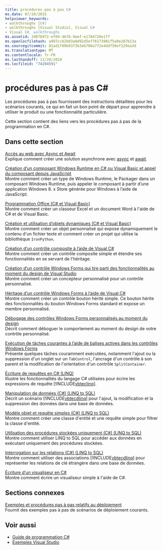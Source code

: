 ```yaml
---
title: procédures pas à pas C#
ms.date: 07/20/2015
helpviewer_keywords:
- walkthroughs [C#]
- walkthroughs [Visual Studio], Visual C#
- Visual C#, walkthroughs
ms.assetid: 2d07b972-ef69-4676-9aef-e1784728e1ff
ms.openlocfilehash: a997cc62b03a0d92d5ef76173981f5a9e287b13a
ms.sourcegitcommit: 81ad1f09b93f3b3e6706a7f2e4ddf50ef229ea3d
ms.translationtype: MT
ms.contentlocale: fr-FR
ms.lasthandoff: 11/20/2019
ms.locfileid: "74204591"
---
```

# <a name="c-walkthroughs"></a>procédures pas à pas C#
Les procédures pas à pas fournissent des instructions détaillées pour les scénarios courants, ce qui en fait un bon point de départ pour apprendre à utiliser le produit ou une fonctionnalité particulière.  
  
 Cette section contient des liens vers les procédures pas à pas de la programmation en C#.  
  
## <a name="in-this-section"></a>Dans cette section  

 [Accès au web avec Async et Await](./programming-guide/concepts/async/walkthrough-accessing-the-web-by-using-async-and-await.md)  
 Explique comment créer une solution asynchrone avec [async](./language-reference/keywords/async.md) et [await](./language-reference/operators/await.md).  
  
 [Création d’un composant Windows Runtime en C# ou Visual Basic et appel du composant depuis JavaScript](/windows/uwp/winrt-components/walkthrough-creating-a-simple-windows-runtime-component-and-calling-it-from-javascript)  
 Montre comment créer un type de Windows Runtime, le Packager dans un composant Windows Runtime, puis appeler le composant à partir d’une application Windows 8. x Store générée pour Windows à l’aide de JavaScript.  
  
 [Programmation Office (C# et Visual Basic)](./programming-guide/interop/walkthrough-office-programming.md)  
 Montre comment créer un classeur Excel et un document Word à l'aide de C# et de Visual Basic.  
  
 [Création et utilisation d’objets dynamiques (C# et Visual Basic)](./programming-guide/types/walkthrough-creating-and-using-dynamic-objects.md)  
 Montre comment créer un objet personnalisé qui expose dynamiquement le contenu d'un fichier texte et comment créer un projet qui utilise la bibliothèque `IronPython`.  
   
 [Création d’un contrôle composite à l’aide de Visual C#](../framework/winforms/controls/walkthrough-authoring-a-composite-control-with-visual-csharp.md)  
 Montre comment créer un contrôle composite simple et étendre ses fonctionnalités en se servant de l'héritage.  
  
 [Création d’un contrôle Windows Forms qui tire parti des fonctionnalités au moment du design de Visual Studio](../framework/winforms/controls/creating-a-wf-control-design-time-features.md)  
 Montre comment créer un concepteur personnalisé pour un contrôle personnalisé.  
  
 [Héritage d’un contrôle Windows Forms à l’aide de Visual C#](../framework/winforms/controls/walkthrough-inheriting-from-a-windows-forms-control-with-visual-csharp.md)  
 Montre comment créer un contrôle bouton hérité simple. Ce bouton hérite des fonctionnalités du bouton Windows Forms standard et expose un membre personnalisé.  
  
 [Débogage des contrôles Windows Forms personnalisés au moment du design](../framework/winforms/controls/walkthrough-debugging-custom-windows-forms-controls-at-design-time.md)  
 Décrit comment déboguer le comportement au moment du design de votre contrôle personnalisé.

 [Exécution de tâches courantes à l’aide de balises actives dans les contrôles Windows Forms](../framework/winforms/controls/performing-common-tasks-using-smart-tags-on-wf-controls.md)  
 Présente quelques tâches couramment exécutées, notamment l'ajout ou la suppression d'un onglet sur un `TabControl`, l'ancrage d'un contrôle à son parent et la modification de l'orientation d'un contrôle `SplitContainer`.  
  
 [Écriture de requêtes en C# (LINQ)](./programming-guide/concepts/linq/walkthrough-writing-queries-linq.md)  
 Illustre les fonctionnalités du langage C# utilisées pour écrire les expressions de requête [!INCLUDE[vbteclinq](~/includes/vbteclinq-md.md)].  
  
 [Manipulation de données (C#) (LINQ to SQL)](../framework/data/adonet/sql/linq/walkthrough-manipulating-data-csharp.md)  
 Décrit un scénario [!INCLUDE[vbtecdlinq](~/includes/vbtecdlinq-md.md)] pour l'ajout, la modification et la suppression des données dans une base de données.  
  
 [Modèle objet et requête simples (C#) (LINQ to SQL)](../framework/data/adonet/sql/linq/walkthrough-simple-object-model-and-query-csharp.md)  
 Montre comment créer une classe d'entité et une requête simple pour filtrer la classe d'entité.  
  
 [Utilisation des procédures stockées uniquement (C#) (LINQ to SQL)](../framework/data/adonet/sql/linq/walkthrough-using-only-stored-procedures-csharp.md)  
 Montre comment utiliser LINQ to SQL pour accéder aux données en exécutant uniquement des procédures stockées.  
  
 [Interrogation sur les relations (C#) (LINQ to SQL)](../framework/data/adonet/sql/linq/walkthrough-querying-across-relationships-csharp.md)  
 Montre comment utiliser des associations [!INCLUDE[vbtecdlinq](~/includes/vbtecdlinq-md.md)] pour représenter les relations de clé étrangère dans une base de données.  

 [Écriture d’un visualiseur en C#](/visualstudio/debugger/walkthrough-writing-a-visualizer-in-csharp)  
 Montre comment écrire un visualiseur simple à l'aide de C#.  
  
## <a name="related-sections"></a>Sections connexes  
 [Exemples et procédures pas à pas relatifs au déploiement](/visualstudio/deployment/clickonce-deployment-samples-and-walkthroughs)  
 Fournit des exemples pas à pas de scénarios de déploiement courants.  
  
## <a name="see-also"></a>Voir aussi

- [Guide de programmation C#](./programming-guide/index.md)
- [Exemples Visual Studio](/visualstudio/ide/visual-studio-ide)
